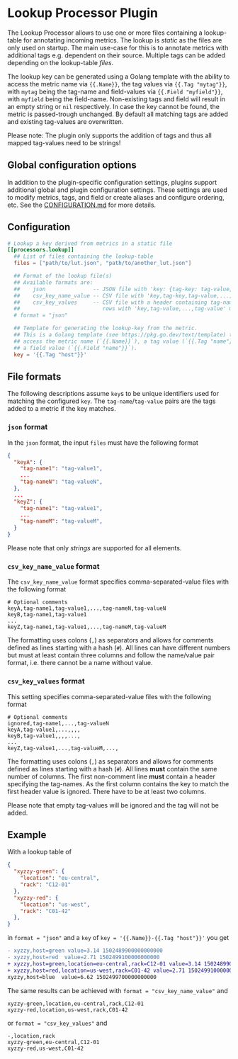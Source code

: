 # Lookup Processor Plugin

The Lookup Processor allows to use one or more files containing a lookup-table
for annotating incoming metrics. The lookup is _static_ as the files are only
used on startup. The main use-case for this is to annotate metrics with
additional tags e.g. dependent on their source. Multiple tags can be added
depending on the lookup-table _files_.

The lookup key can be generated using a Golang template with the ability to
access the metric name via `{{.Name}}`, the tag values via `{{.Tag "mytag"}}`,
with `mytag` being the tag-name and field-values via `{{.Field "myfield"}}`,
with `myfield` being the field-name. Non-existing tags and field will result
in an empty string or `nil` respectively. In case the key cannot be found, the
metric is passed-trough unchanged. By default all matching tags are added and
existing tag-values are overwritten.

Please note: The plugin only supports the addition of tags and thus all mapped
tag-values need to be strings!

## Global configuration options <!-- @/docs/includes/plugin_config.md -->

In addition to the plugin-specific configuration settings, plugins support
additional global and plugin configuration settings. These settings are used to
modify metrics, tags, and field or create aliases and configure ordering, etc.
See the [CONFIGURATION.md][CONFIGURATION.md] for more details.

[CONFIGURATION.md]: ../../../docs/CONFIGURATION.md#plugins

## Configuration

```toml @sample.conf
# Lookup a key derived from metrics in a static file
[[processors.lookup]]
  ## List of files containing the lookup-table
  files = ["path/to/lut.json", "path/to/another_lut.json"]

  ## Format of the lookup file(s)
  ## Available formats are:
  ##    json               -- JSON file with 'key: {tag-key: tag-value, ...}' mapping
  ##    csv_key_name_value -- CSV file with 'key,tag-key,tag-value,...,tag-key,tag-value' mapping
  ##    csv_key_values     -- CSV file with a header containing tag-names and
  ##                          rows with 'key,tag-value,...,tag-value' mappings
  # format = "json"

  ## Template for generating the lookup-key from the metric.
  ## This is a Golang template (see https://pkg.go.dev/text/template) to
  ## access the metric name (`{{.Name}}`), a tag value (`{{.Tag "name"}}`) or
  ## a field value (`{{.Field "name"}}`).
  key = '{{.Tag "host"}}'
```

## File formats

The following descriptions assume `key`s to be unique identifiers used for
matching the configured `key`. The `tag-name`/`tag-value` pairs are the tags
added to a metric if the key matches.

### `json` format

In the `json` format, the input `files` must have the following format

```json
{
  "keyA": {
    "tag-name1": "tag-value1",
    ...
    "tag-nameN": "tag-valueN",
  },
  ...
  "keyZ": {
    "tag-name1": "tag-value1",
    ...
    "tag-nameM": "tag-valueM",
  }
}
```

Please note that only _strings_ are supported for all elements.

### `csv_key_name_value` format

The `csv_key_name_value` format specifies comma-separated-value files with
the following format

```csv
# Optional comments
keyA,tag-name1,tag-value1,...,tag-nameN,tag-valueN
keyB,tag-name1,tag-value1
...
keyZ,tag-name1,tag-value1,...,tag-nameM,tag-valueM
```

The formatting uses colons (`,`) as separators and allows for comments defined
as lines starting with a hash (`#`). All lines can have different numbers but
must at least contain three columns and follow the name/value pair format, i.e.
there cannot be a name without value.

### `csv_key_values` format

This setting specifies comma-separated-value files with the following format

```csv
# Optional comments
ignored,tag-name1,...,tag-valueN
keyA,tag-value1,...,,,,
keyB,tag-value1,,,,...,
...
keyZ,tag-value1,...,tag-valueM,...,
```

The formatting uses colons (`,`) as separators and allows for comments defined
as lines starting with a hash (`#`). All lines __must__ contain the same number
of columns. The first non-comment line __must__ contain a header specifying the
tag-names. As the first column contains the key to match the first header value
is ignored. There have to be at least two columns.

Please note that empty tag-values will be ignored and the tag will not be added.

## Example

With a lookup table of

```json
{
  "xyzzy-green": {
    "location": "eu-central",
    "rack": "C12-01"
  },
  "xyzzy-red": {
    "location": "us-west",
    "rack": "C01-42"
  },
}
```

in `format = "json"` and a `key` of `key = '{{.Name}}-{{.Tag "host"}}'` you get

```diff
- xyzzy,host=green value=3.14 1502489900000000000
- xyzzy,host=red  value=2.71 1502499100000000000
+ xyzzy,host=green,location=eu-central,rack=C12-01 value=3.14 1502489900000000000
+ xyzzy,host=red,location=us-west,rack=C01-42 value=2.71 1502499100000000000
xyzzy,host=blue  value=6.62 1502499700000000000
```

The same results can be achieved with `format = "csv_key_name_value"` and

```csv
xyzzy-green,location,eu-central,rack,C12-01
xyzzy-red,location,us-west,rack,C01-42
```

or `format = "csv_key_values"` and

```csv
-,location,rack
xyzzy-green,eu-central,C12-01
xyzzy-red,us-west,C01-42
```
